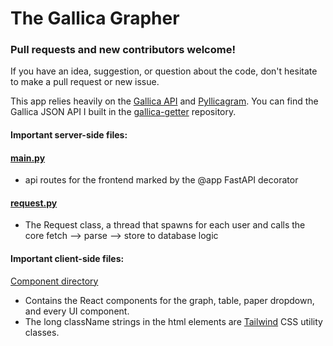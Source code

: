 # The Gallica Grapher

### Pull requests and new contributors welcome! 

If you have an idea, suggestion, or question about the code, don't hesitate to make a pull request or new issue. 

This app relies heavily on the [Gallica API](https://api.bnf.fr/fr/api-document-de-gallica) and [Pyllicagram](https://github.com/regicid/pyllicagram). You can find the Gallica JSON API I built in the [gallica-getter](https://github.com/gleasonw/gallica-getter) repository.

#### Important server-side files:

#### [main.py](https://github.com/gleasonw/gallica-grapher/blob/main/backend/main.py)
* api routes for the frontend marked by the @app FastAPI decorator

#### [request.py](https://github.com/gleasonw/gallica-grapher/blob/main/backend/www/request.py)
* The Request class, a thread that spawns for each user and calls the core fetch --> parse --> store to database logic

#### Important client-side files:

[Component directory](https://github.com/gleasonw/gallica-grapher/tree/main/frontend/src/components)
* Contains the React components for the graph, table, paper dropdown, and every UI component. 
* The long className strings in the html elements are [Tailwind](https://tailwindcss.com/) CSS utility classes.
